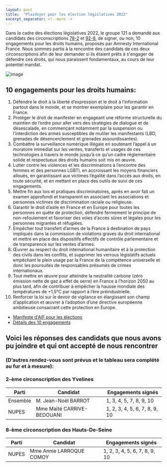 ```yaml
---
layout: post
title:  "Plaidoyer pour les élection législatives 2022"
excerpt_separator: <!--more-->
---
```


Dans le cadre des élections législatives 2022, le groupe 121 a demandé aux candidats des circonscriptions [78-2](https://www.resultats-elections.interieur.gouv.fr/legislatives-2022/078/C107802.html) et [92-8](https://www.resultats-elections.interieur.gouv.fr/legislatives-2022/092/C109208.html), de signer, ou non, 10 engagements pour les droits humains, proposés par Amnesty International France. Nous sommes partis à la rencontre des candidats de ces deux circonscriptions afin de leur demander si ils étaient prêts à s'engager de défendre ces droits, qui nous paraissent fondamentaux, au cours de leur potentiel mandat.

![image]({{site.url}}/SiteAmnesty121/assets/images/I5239.jpg)

<!--more-->

## 10 engagements pour les droits humains:

1. Défendre le droit à la liberté d’expression et le droit à l’information partout dans le monde, et se montrer exemplaire pour les garantir en France.
2. Protéger le droit de manifester en engageant une réforme structurelle du maintien de l’ordre pour aller vers des stratégies de dialogue et de désescalade, en commençant notamment par la suspension ou l’interdiction des armes susceptibles de mutiler les manifestants (LBD, grenades de désencerclement et grenades assourdissantes).
3. Combattre la surveillance numérique illégale en soutenant l’appel à un moratoire immédiat sur les ventes, transferts et usages de ces technologies à travers le monde jusqu’à ce qu’un cadre réglementaire solide et respectueux des droits humains soit mis en œuvre.
4. Lutter contre les violences et les discriminations à l’encontre des femmes et des personnes LGBTI, en accroissant les moyens financiers alloués, en garantissant aux victimes l’égalité dans l’accès aux droits, en toute sécurité, et en mettant en place des outils de suivi de ces engagements.
5. Mettre fin aux lois et pratiques discriminatoires, après en avoir fait un examen approfondi et transparent en associant les associations et personnes victimes de discrimination raciale ou religieuse. 
6. Garantir le droit d’asile en France et en Europe pour toutes les personnes en quête de protection, défendre fermement le principe de non-refoulement et favoriser des voies d’accès sûres et légales pour les personnes migrantes et réfugiées.
7. Empêcher tout transfert d’armes de la France à destination de pays impliqués dans la commission de violations graves du droit international et mettre en place des dispositifs effectifs de contrôle parlementaire et de transparence sur les ventes d’armes.
8. Œuvrer au respect du droit international humanitaire et à la protection des civils dans les conflits, et supprimer les verrous législatifs actuels empêchant le plein usage par la France de la compétence universelle et donc les poursuites de responsables présumés de crimes internationaux.
9. Tout mettre en œuvre pour atteindre la neutralité carbone (zéro émission nette de gaz à effet de serre) en France à l’horizon 2050 au plus tard, afin de contribuer à empêcher la hausse mondiale des températures de +1,5°C par rapport à l’ère préindustrielle.
10. Renforcer la loi sur le devoir de vigilance en élargissant son champ d’application et œuvrer à l’adoption d’une directive européenne ambitieuse consacrant cette protection en Europe.

- [Manifeste d'AIF pour les élections]({{site.url}}/SiteAmnesty121/assets/pdf/manifeste-legislatives-final.pdf)
- [Détails des 10 engagements]({{site.url}}/SiteAmnesty121/assets/pdf/10_engagements_législatives.pdf)

## Voici les réponses des candidats que nous avons pu joindre et qui ont accepté de nous rencontrer

### (D’autres rendez-vous sont prévus et le tableau sera complété au fur et à mesure):

### 2-ème circonscription des Yvelines

| Parti | Candidat | Engagements signés |
|---|---|---|
| Ensemble | M. Jean-Noël BARROT | 1, 3, 4, 5, 7, 8, 9, 10  |
| NUPES | Mme Maïté CARRIVE-BEDOUANI | 1, 2, 3, 4, 5, 6, 7, 8, 9, 10 |

### 8-ème circonscription des Hauts-De-Seine

| Parti | Candidat | Engagements signés |
|---|---|---|
| NUPES | Mme Annie LARROQUE COMOY | 1, 2, 3, 4, 5, 6, 7, 8, 9, 10 |


